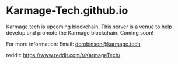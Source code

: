 # Karmage-Tech.github.io

Karmage.tech is upcoming blockchain. This server is a venue to help develop and promote the Karmage blockchain.
Coming soon!

For more information:
Email: dcrobinson@karmage.tech

reddit: https://www.reddit.com/r/KarmageTech/
